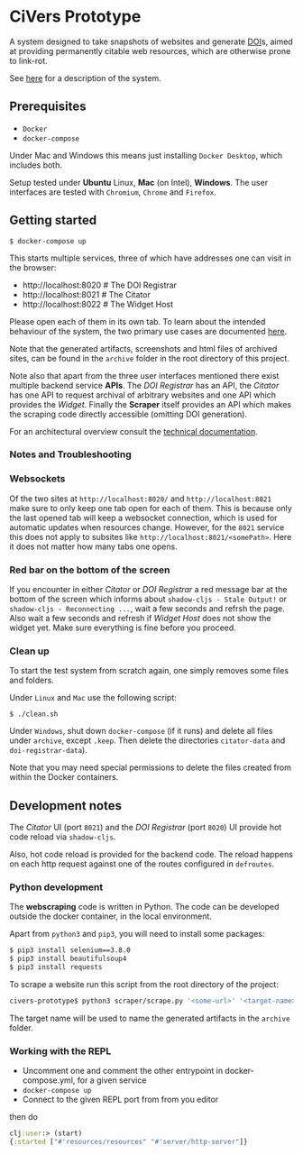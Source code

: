 # CiVers Prototype
 
A system designed to take snapshots of websites and
generate [DOI](https://en.wikipedia.org/wiki/Digital_object_identifier)s,
aimed at providing permanently citable web resources, which are otherwise
prone to link-rot.
 
See [here](./docs/README.md) for a description of the system.

## Prerequisites 

- `Docker`
- `docker-compose`

Under Mac and Windows this means just installing `Docker Desktop`, which includes both.

Setup tested under **Ubuntu** Linux, **Mac** (on Intel), **Windows**. 
The user interfaces are tested with `Chromium`, `Chrome` and `Firefox`.

## Getting started

    $ docker-compose up

This starts multiple services, three of which have addresses 
one can visit in the browser:

- http://localhost:8020 # The DOI Registrar
- http://localhost:8021 # The Citator
- http://localhost:8022 # The Widget Host

Please open each of them in its own tab. To learn about the intended behaviour of the system, 
the two primary use cases are documented [here](./docs/README.md#use-cases).

Note that the generated artifacts, screenshots and html files of archived sites, can be found in the `archive` folder
in the root directory of this project.

Note also that apart from the three user interfaces mentioned there exist multiple backend service **APIs**.
The *DOI Registrar* has an API, the *Citator* has one API to request archival of arbitrary websites and one API
which provides the *Widget*. Finally the **Scraper** itself provides an API which makes the scraping code directly accessible
(omitting DOI generation).

For an architectural overview consult the [technical documentation](./docs/README_TECHNICAL.md).

### Notes and Troubleshooting

### Websockets

Of the two sites at `http://localhost:8020/` and `http://localhost:8021` make sure to only keep one tab open for each of them.
This is because only the last opened tab will keep a websocket connection, which is used for automatic updates when resources change.
However, for the `8021` service this does not apply to subsites like `http://localhost:8021/<somePath>`. Here it does not matter how many tabs one opens.

### Red bar on the bottom of the screen

If you encounter in either *Citator* or *DOI Registrar* a red message bar at the bottom of the screen which 
informs about `shadow-cljs - Stale Output!` or `shadow-cljs - Reconnecting ...`, wait a few seconds and refrsh the page. Also wait a few seconds and refresh
if *Widget Host* does not show the widget yet. Make sure everything is fine before you proceed.

### Clean up

To start the test system from scratch again, 
one simply removes some files and folders.

Under `Linux` and `Mac` use the following script:

    $ ./clean.sh

Under `Windows`, shut down `docker-compose` (if it runs) and
delete all files under `archive`, except `.keep`. Then delete the directories `citator-data`
and `doi-registrar-data`). 

Note that you may need special permissions 
to delete the files created from within the Docker containers.

## Development notes

The *Citator* UI (port `8021`) and the *DOI Registrar* (port `8020`) UI
provide hot code reload via `shadow-cljs`. 

Also, hot code reload is provided for the backend code. The reload happens
on each http request against one of the routes configured in `defroutes`.

### Python development

The **webscraping** code is written in Python. 
The code can be developed outside the docker container, in the local environment.

Apart from `python3` and `pip3`, you will need to install some packages:

```bash
$ pip3 install selenium==3.8.0
$ pip3 install beautifulsoup4
$ pip3 install requests
```

To scrape a website run this script from the root directory of the project:

```bash
civers-prototype$ python3 scraper/scrape.py '<some-url>' '<target-name>'
```

The target name will be used to name the generated artifacts in the `archive` folder.

### Working with the REPL

- Uncomment one and comment the other entrypoint in docker-compose.yml, for a given service
- `docker-compose up`
- Connect to the given REPL port from from you editor 

then do

```clojure
clj:user:> (start)
{:started ["#'resources/resources" "#'server/http-server"]}
```
